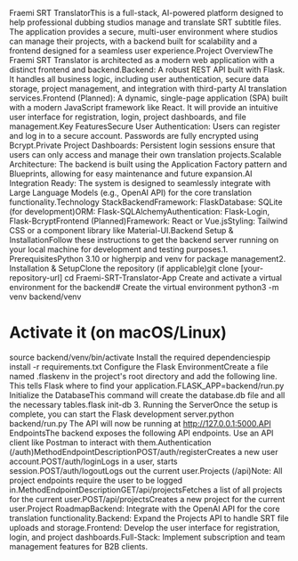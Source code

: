 Fraemi SRT TranslatorThis is a full-stack, AI-powered platform designed to help professional dubbing studios manage and translate SRT subtitle files. The application provides a secure, multi-user environment where studios can manage their projects, with a backend built for scalability and a frontend designed for a seamless user experience.Project OverviewThe Fraemi SRT Translator is architected as a modern web application with a distinct frontend and backend.Backend: A robust REST API built with Flask. It handles all business logic, including user authentication, secure data storage, project management, and integration with third-party AI translation services.Frontend (Planned): A dynamic, single-page application (SPA) built with a modern JavaScript framework like React. It will provide an intuitive user interface for registration, login, project dashboards, and file management.Key FeaturesSecure User Authentication: Users can register and log in to a secure account. Passwords are fully encrypted using Bcrypt.Private Project Dashboards: Persistent login sessions ensure that users can only access and manage their own translation projects.Scalable Architecture: The backend is built using the Application Factory pattern and Blueprints, allowing for easy maintenance and future expansion.AI Integration Ready: The system is designed to seamlessly integrate with Large Language Models (e.g., OpenAI API) for the core translation functionality.Technology StackBackendFramework: FlaskDatabase: SQLite (for development)ORM: Flask-SQLAlchemyAuthentication: Flask-Login, Flask-BcryptFrontend (Planned)Framework: React or Vue.jsStyling: Tailwind CSS or a component library like Material-UI.Backend Setup & InstallationFollow these instructions to get the backend server running on your local machine for development and testing purposes.1. PrerequisitesPython 3.10 or higherpip and venv for package management2. Installation & SetupClone the repository (if applicable)git clone [your-repository-url]
cd Fraemi-SRT-Translator-App
Create and activate a virtual environment for the backend# Create the virtual environment
python3 -m venv backend/venv

# Activate it (on macOS/Linux)
source backend/venv/bin/activate
Install the required dependenciespip install -r requirements.txt
Configure the Flask EnvironmentCreate a file named .flaskenv in the project's root directory and add the following line. This tells Flask where to find your application.FLASK_APP=backend/run.py
Initialize the DatabaseThis command will create the database.db file and all the necessary tables.flask init-db
3. Running the ServerOnce the setup is complete, you can start the Flask development server.python backend/run.py
The API will now be running at http://127.0.0.1:5000.API EndpointsThe backend exposes the following API endpoints. Use an API client like Postman to interact with them.Authentication (/auth)MethodEndpointDescriptionPOST/auth/registerCreates a new user account.POST/auth/loginLogs in a user, starts session.POST/auth/logoutLogs out the current user.Projects (/api)Note: All project endpoints require the user to be logged in.MethodEndpointDescriptionGET/api/projectsFetches a list of all projects for the current user.POST/api/projectsCreates a new project for the current user.Project RoadmapBackend: Integrate with the OpenAI API for the core translation functionality.Backend: Expand the Projects API to handle SRT file uploads and storage.Frontend: Develop the user interface for registration, login, and project dashboards.Full-Stack: Implement subscription and team management features for B2B clients.